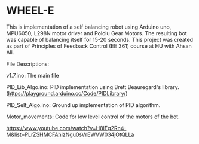 # WHEEL-E
This is implementation of a self balancing robot using Arduino uno, MPU6050, L298N motor driver and Pololu Gear Motors. The resulting bot was capable of balancing itself for 15-20 seconds. This project was created as part of Principles of Feedback Control (EE 361) course at HU with Ahsan Ali.

File Descriptions:

v1.7.ino: The main file

PID_Lib_Algo.ino: PID implementation using Brett Beauregard's library. (https://playground.arduino.cc/Code/PIDLibrary/)

PID_Self_Algo.ino: Ground up implementation of PID algorithm.

Motor_movements: Code for low level control of the motors of the bot.


https://www.youtube.com/watch?v=H8IEg2Rn4-M&list=PLrZSHMCFAhIzNgu0sVrEWVW034jOtQLLa
